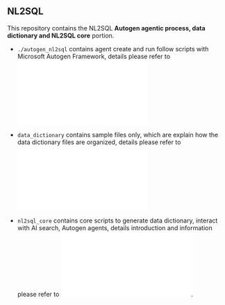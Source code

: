## NL2SQL

This repository contains the NL2SQL **Autogen agentic process, data dictionary and NL2SQL core** portion.

- `./autogen_nl2sql` contains agent create and run follow scripts with Microsoft Autogen Framework, details please refer to ![Agentic process readme](./NL2SQL/src/nl2sql/autogen_nl2sql/readme.md "Agentic process")
 
- `data_dictionary` contains sample files only, which are explain how the data dictionary files are organized, details please refer to  ![Data Dictionary readme](./NL2SQL/src/nl2sql/data_dictionary/readme.md "Data Dictionary")
  
- `nl2sql_core` contains core scripts to generate data dictionary, interact with AI search, Autogen agents, details introduction and information please refer to  ![NL2SQL Core readme](./NL2SQL/src/nl2sql/nl2sql_core/readme.md "nl2sql core").
